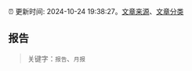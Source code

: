 :alarm_clock: 更新时间: 2024-10-24 19:38:27。[文章来源](/README.md)、[文章分类](/TAGS.md)

## 报告


> 关键字：`报告`、`月报`



